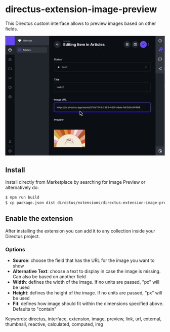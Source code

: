# directus-extension-image-preview

This Directus custom interface allows to preview images based on other fields.

![Directus Extension Image Preview Overview](/docs/directus-extension-image-preview-overview.png)

## Install

Install directly from Marketplace by searching for Image Preview or alternatively do:

```sh
$ npm run build
$ cp package.json dist directus/extensions/directus-extension-image-preview
```

## Enable the extension

After installing the extension you can add it to any collection inside your Directus project.

### Options

- **Source**: choose the field that has the URL for the image you want to show
- **Alternative Text**: choose a text to display in case the image is missing. Can also be based on another field
- **Width**: defines the width of the image. If no units are passed, "px" will be used
- **Height**: defines the height of the image. If no units are passed, "px" will be used
- **Fit**: defines how image should fit within the dimensions specified above. Defaults to "contain"

Keywords:
directus, interface, extension, image, preview, link, url, external, thumbnail, reactive, calculated, computed, img

